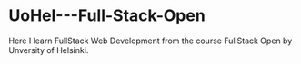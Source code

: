 # UoHel---Full-Stack-Open
Here I learn FullStack Web Development from the course FullStack Open by Unversity of Helsinki.
